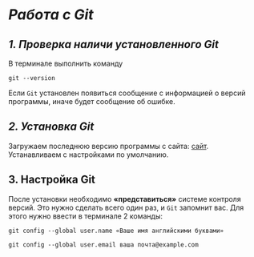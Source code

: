 # _**Работа с Git**_

## *1. Проверка наличи установленного Git*
В терминале выполнить команду 
```
git --version
```
Если `Git` установлен появиться сообщение с информацией о версий программы, иначе будет сообщение об ошибке.

## *2. Установка Git*
Загружаем последнюю версию программы с сайта: [сайт](https://git-scm.com/download/win). Устанавливаем с настройками по умолчанию.

## 3. Настройка Git
После установки необходимо **«представиться»** системе контроля версий. Это нужно сделать всего один раз, и `Git` запомнит вас. Для этого нужно ввести в терминале 2 команды:
```
git config --global user.name «Ваше имя английскими буквами»
```
```
git config --global user.email ваша почта@example.com
```
